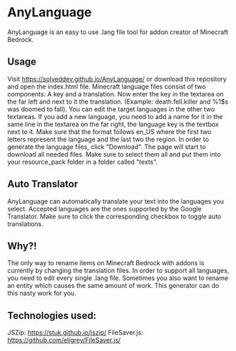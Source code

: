 # AnyLanguage
AnyLanguage is an easy to use .lang file tool for addon creator of Minecraft Bedrock.

## Usage
Visit https://solveddev.github.io/AnyLanguage/ or download this repository and open the index.html file. Minecraft language files consist of two components: A key and a translation. Now enter the key in the textarea on the far left and next to it the translation. (Example: death.fell.killer and %1$s was doomed to fall). You can edit the target languages in the other two textareas. If you add a new language, you need to add a name for it in the same line in the textarea on the far right, the language key is the textbox next to it. Make sure that the format follows en_US where the first two letters represent the language and the last two the region.
In order to generate the language files, click "Download". The page will start to download all needed files. Make sure to select them all and put them into your resource_pack folder in a folder called "texts".

## Auto Translator
AnyLanguage can automatically translate your text into the languages you select. Accepted languages are the ones supported by the Google Translator. Make sure to click the corresponding checkbox to toggle auto translations.

## Why?!
The only way to rename items on Minecraft Bedrock with addons is currently by changing the translation files. In order to support all languages, you need to edit every single .lang file. Sometimes you also want to rename an entity which causes the same amount of work. This generator can do this nasty work for you.

## Technologies used:
JSZip: https://stuk.github.io/jszip/
FileSaver.js: https://github.com/eligrey/FileSaver.js/
